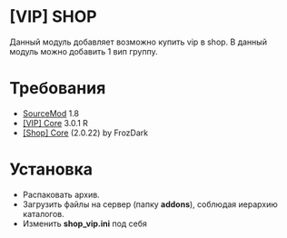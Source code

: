 # [VIP] SHOP

Данный модуль добавляет возможно купить vip в shop.
В данный модуль можно добавить 1 вип группу.

Требования
===
 - [SourceMod](https://sm.alliedmods.net/) 1.8
 - [[VIP] Core](https://hlmod.ru/resources/vip-core.245/) 3.0.1 R
 - [[Shop] Core](https://hlmod.ru/resources/shop-core-not-supported.182/) (2.0.22) by FrozDark

Установка
===
 - Распаковать архив.
 - Загрузить файлы на сервер (папку **addons**), соблюдая иерархию каталогов.
 - Изменить **shop_vip.ini** под себя
